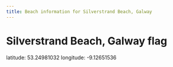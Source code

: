 ```yaml
---
title: Beach information for Silverstrand Beach, Galway
---
```

# Silverstrand Beach, Galway <span class="material-icons blue-flag">flag</span>

<div class="location-info">latitude: 53.24981032 longitude: -9.12651536</div>
<div></div>